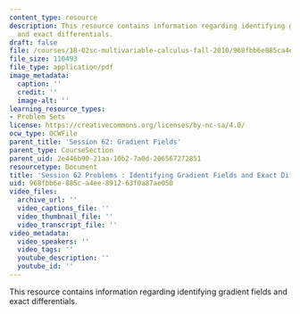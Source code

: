 ```yaml
---
content_type: resource
description: This resource contains information regarding identifying gradient fields
  and exact differentials.
draft: false
file: /courses/18-02sc-multivariable-calculus-fall-2010/968fbb6e885ca4ee891263f0a87ae050_MIT18_02SC_pb_62_quest.pdf
file_size: 110493
file_type: application/pdf
image_metadata:
  caption: ''
  credit: ''
  image-alt: ''
learning_resource_types:
- Problem Sets
license: https://creativecommons.org/licenses/by-nc-sa/4.0/
ocw_type: OCWFile
parent_title: 'Session 62: Gradient Fields'
parent_type: CourseSection
parent_uid: 2e446b90-21aa-10b2-7a0d-206567272851
resourcetype: Document
title: 'Session 62 Problems : Identifying Gradient Fields and Exact Differentials'
uid: 968fbb6e-885c-a4ee-8912-63f0a87ae050
video_files:
  archive_url: ''
  video_captions_file: ''
  video_thumbnail_file: ''
  video_transcript_file: ''
video_metadata:
  video_speakers: ''
  video_tags: ''
  youtube_description: ''
  youtube_id: ''
---
```

This resource contains information regarding identifying gradient fields and exact differentials.